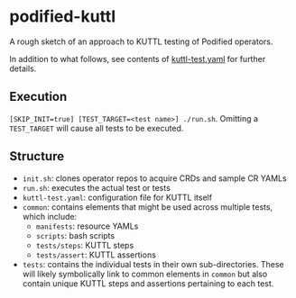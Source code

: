 # podified-kuttl

A rough sketch of an approach to KUTTL testing of Podified operators.

In addition to what follows, see contents of [kuttl-test.yaml](https://github.com/abays/podified-kuttl/blob/master/kuttl-test.yaml) for further details.

## Execution

`[SKIP_INIT=true] [TEST_TARGET=<test name>] ./run.sh`.
Omitting a `TEST_TARGET` will cause all tests to be executed.

## Structure

- `init.sh`: clones operator repos to acquire CRDs and sample CR YAMLs
- `run.sh`: executes the actual test or tests
- `kuttl-test.yaml`: configuration file for KUTTL itself
- `common`: contains elements that might be used across multiple tests, which include:
    - `manifests`: resource YAMLs
    - `scripts`: bash scripts
    - `tests/steps`: KUTTL steps
    - `tests/assert`: KUTTL assertions
- `tests`: contains the individual tests in their own sub-directories.  These will likely symbolically link to common elements in `common` but also contain unique KUTTL steps and assertions pertaining to each test.
